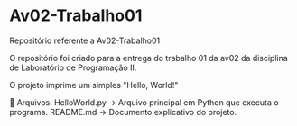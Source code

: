 # Av02-Trabalho01
Repositório referente a Av02-Trabalho01

O repositório foi criado para a entrega do trabalho 01 da av02 da disciplina de Laboratório de Programação II.

O projeto imprime um simples "Hello, World!"

📂 Arquivos:
HelloWorld.py → Arquivo principal em Python que executa o programa.
README.md → Documento explicativo do projeto.

